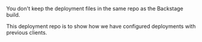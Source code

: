 You don't keep the deployment files in the same repo as the Backstage build.

This deployment repo is to show how we have configured deployments with previous clients.